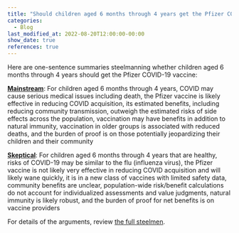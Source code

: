 ```yaml
---
title: "Should children aged 6 months through 4 years get the Pfizer COVID-19 vaccine?"
categories:
  - Blog
last_modified_at: 2022-08-20T12:00:00-00:00
show_date: true
references: true
---
```


Here are one-sentence summaries steelmanning whether children aged 6 months through 4 years should get the Pfizer COVID-19 vaccine:

[**Mainstream**](/topics/children_vaccine_covid19/#steelman-for-children-aged-6-months-through-4-years-covid-may-cause-serious-medical-issues-including-death-the-pfizer-vaccine-is-likely-effective-in-reducing-covid-acquisition-its-estimated-benefits-including-reducing-community-transmission-outweigh-the-estimated-risks-of-side-effects-across-the-population-vaccination-may-have-benefits-in-addition-to-natural-immunity-vaccination-in-older-groups-is-associated-with-reduced-deaths-and-the-burden-of-proof-is-on-those-potentially-jeopardizing-their-children-and-their-community): For children aged 6 months through 4 years, COVID may cause serious medical issues including death, the Pfizer vaccine is likely effective in reducing COVID acquisition, its estimated benefits, including reducing community transmission, outweigh the estimated risks of side effects across the population, vaccination may have benefits in addition to natural immunity, vaccination in older groups is associated with reduced deaths, and the burden of proof is on those potentially jeopardizing their children and their community

[**Skeptical**](/topics/children_vaccine_covid19/#response-for-children-aged-6-months-through-4-years-that-are-healthy-risks-of-covid-19-may-be-similar-to-the-flu-influenza-virus-the-pfizer-vaccine-is-not-likely-very-effective-in-reducing-covid-acquisition-and-will-likely-wane-quickly-it-is-in-a-new-class-of-vaccines-with-limited-safety-data-community-benefits-are-unclear-population-wide-riskbenefit-calculations-do-not-account-for-individualized-assessments-and-value-judgments-natural-immunity-is-likely-robust-and-the-burden-of-proof-for-net-benefits-is-on-vaccine-providers): For children aged 6 months through 4 years that are healthy, risks of COVID-19 may be similar to the flu (influenza virus), the Pfizer vaccine is not likely very effective in reducing COVID acquisition and will likely wane quickly, it is in a new class of vaccines with limited safety data, community benefits are unclear, population-wide risk/benefit calculations do not account for individualized assessments and value judgments, natural immunity is likely robust, and the burden of proof for net benefits is on vaccine providers

For details of the arguments, review [the full steelmen](/topics/children_vaccine_covid19/).
